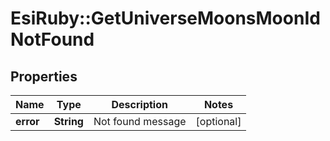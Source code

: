 # EsiRuby::GetUniverseMoonsMoonIdNotFound

## Properties
Name | Type | Description | Notes
------------ | ------------- | ------------- | -------------
**error** | **String** | Not found message | [optional] 


